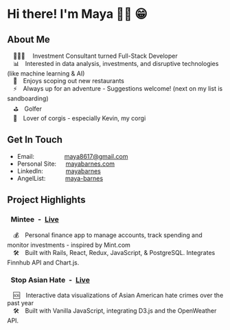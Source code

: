 # Hi there! I'm Maya 👋🏼 😁

## About Me
&emsp;👩🏻‍💼&emsp;&nbsp;Investment Consultant turned Full-Stack Developer <br/>
&emsp;📊&emsp;Interested in data analysis, investments, and disruptive technologies (like machine learning & AI) <br/>
&emsp;🍣&emsp;Enjoys scoping out new restaurants <br/>
&emsp;⚡️&emsp;Always up for an adventure - Suggestions welcome! (next on my list is sandboarding)<br/>
&emsp;⛳️&emsp;Golfer <br/>
&emsp;🐶&emsp;Lover of corgis - especially Kevin, my corgi <br/>

## Get In Touch

* Email:&emsp;&emsp;&emsp;&emsp;&emsp;maya8617@gmail.com
* Personal Site: &emsp;&nbsp;[mayabarnes.com](https://mayabarnes.com/)
* LinkedIn: &emsp;&emsp;&ensp;&ensp;&ensp;[mayabarnes](https://www.linkedin.com/in/mayabarnes/)
* AngelList: &emsp;&emsp;&emsp;[maya-barnes](https://angel.co/u/maya-barnes)

## Project Highlights
### &ensp;Mintee&ensp;-&ensp;[Live](https://mintee.herokuapp.com/)
&ensp;&ensp;💰&emsp;Personal finance app to manage accounts, track spending and monitor investments - inspired by Mint.com <br/>
&ensp;&ensp;🛠&emsp;Built with Rails, React, Redux, JavaScript, & PostgreSQL. Integrates Finnhub API and Chart.js.

### &ensp;Stop Asian Hate&ensp;-&ensp;[Live](https://stop-asian-hate.herokuapp.com/)
&ensp;&ensp;🆘&emsp;Interactive data visualizations of Asian American hate crimes over the past year  <br/>
&ensp;&ensp;🛠&emsp;Built with Vanilla JavaScript, integrating D3.js and the OpenWeather API.

<!-- * Email:&emsp;maya8617@gmail.com
* [Personal Site](https://mayabarnes.com/)
* [LinkedIn](https://www.linkedin.com/in/mayabarnes/)
* [AngelList](https://angel.co/u/maya-barnes)  -->

<!--
**mayagbarnes/mayagbarnes** is a ✨ _special_ ✨ repository because its `README.md` (this file) appears on your GitHub profile.

Here are some ideas to get you started:

- 🔭 I’m currently working on ...
- 🌱 I’m currently learning ...
- 👯 I’m looking to collaborate on ...
- 🤔 I’m looking for help with ...
- 💬 Ask me about ...
- 📫 How to reach me: ...
- 😄 Pronouns: ...
- ⚡ Fun fact: ...


## Projects
### Mintee 
Personal Finance App to manage accounts, track spending and monitor investments - inspired by Mint.com &emsp;&nbsp;[Check It Out](https://mintee.herokuapp.com/)
* Built with Rails, React, Redux, JavaScript, & PostgreSQL. Integrates Finnhub API and Chart.js.

### Stop Asian Hate
&emsp;&nbsp;[Check It Out](https://stop-asian-hate.herokuapp.com/)
* Interactive data visualizations of Asian American hate crimes over the past year.
* Built with Vanilla JavaScript, integrating D3.js and the OpenWeather API.

### BudgetHack$ 
&emsp;&nbsp;[Check It Out](https://budgethacks.herokuapp.com/)
* Single-page app where users create a budget, manage spending, and earn points towards rewards.
* Built with React, Redux, Express, Node, and MongoDB. Integrates Chart.js.

-->

